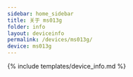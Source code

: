 ```yaml
---
sidebar: home_sidebar
title: 关于 ms013g
folder: info
layout: deviceinfo
permalink: /devices/ms013g/
device: ms013g
---
```

{% include templates/device_info.md %}
